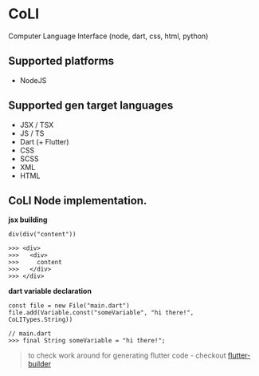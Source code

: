 # CoLI
Computer Language Interface (node, dart, css, html, python)


## Supported platforms
- NodeJS

## Supported gen target languages
- JSX / TSX
- JS / TS
- Dart (+ Flutter)
- CSS
- SCSS
- XML
- HTML


## CoLI Node implementation.

**jsx building**
```
div(div("content"))

>>> <div>
>>>   <div>
>>>     content  
>>>   </div>
>>> </div>
```


**dart variable declaration**
```
const file = new File("main.dart")
file.add(Variable.const("someVariable", "hi there!", CoLITypes.String))

// main.dart
>>> final String someVariable = "hi there!";
```
> to check work around for generating flutter code - checkout [flutter-builder](https://github.com/bridgedxyz/flutter-builder)
